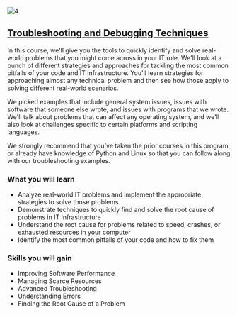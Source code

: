 ![4](https://github.com/kemda2/Google-Courses/assets/19648132/e9c4c31d-24df-420a-bb19-e803e58edfa4)

## [Troubleshooting and Debugging Techniques](https://www.coursera.org/learn/troubleshooting-debugging-techniques?specialization=google-it-automation)

In this course, we'll give you the tools to quickly identify and solve real-world problems that you might come across in your IT role. We'll look at a bunch of different strategies and approaches for tackling the most common pitfalls of your code and IT infrastructure. You'll learn strategies for approaching almost any technical problem and then see how those apply to solving different real-world scenarios. 

We picked examples that include general system issues, issues with software that someone else wrote, and issues with programs that we wrote. We'll talk about problems that can affect any operating system, and we'll also look at challenges specific to certain platforms and scripting languages.

We strongly recommend that you’ve taken the prior courses in this program, or already have knowledge of Python and Linux so that you can follow along with our troubleshooting examples.

### What you will learn

* Analyze real-world IT problems and implement the appropriate strategies to solve those problems
* Demonstrate techniques to quickly find and solve the root cause of problems in IT infrastructure
* Understand the root cause for problems related to speed, crashes, or exhausted resources in your computer
* Identify the most common pitfalls of your code and how to fix them

### Skills you will gain

* Improving Software Performance
* Managing Scarce Resources
* Advanced Troubleshooting
* Understanding Errors
* Finding the Root Cause of a Problem
